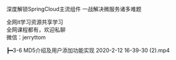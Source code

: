 深度解锁SpringCloud主流组件 一战解决微服务诸多难题

全网it学习资源共享学习<br>全网课程都有，欢迎私聊<br>微信：jerryttom<br>

┣━3-6 MD5介绍及用户添加功能实现 2020-2-12 16-39-30 (2).mp4
